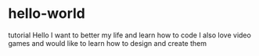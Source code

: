 # hello-world
tutorial
Hello I want to better my life and learn how to code I also love video games and would like to learn how to design and create them
